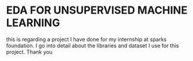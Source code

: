 # EDA FOR UNSUPERVISED MACHINE LEARNING
this is regarding a project I have done for my internship at sparks foundation.
I go into detail about the libraries and dataset I use for this project.
Thank you 

